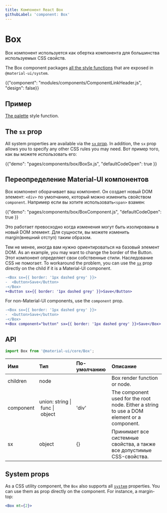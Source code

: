```yaml
---
title: Компонент React Box
githubLabel: 'component: Box'
---
```


# Box

<p class="description">Box компонент используется как обертка компонента для большинства используемых CSS свойств.</p>

The Box component packages [all the style functions](/system/basics/#all-inclusive) that are exposed in `@material-ui/system`.

{{"component": "modules/components/ComponentLinkHeader.js", "design": false}}

## Пример

[The palette](/system/palette/) style function.

## The `sx` prop

All system properties are available via the [`sx` prop](/system/basics/#the-sx-prop). In addition, the `sx` prop allows you to specify any other CSS rules you may need. Вот пример того, как вы можете использовать его:

{{"demo": "pages/components/box/BoxSx.js", "defaultCodeOpen": true }}

## Переопределение Material-UI компонентов

Box компонент оборачивает ваш компонент. Он создает новый DOM элемент: `<div>` по умолчанию, который можно изменить свойством `component`. Например если вы хотите использовать`<span>` взамен:

{{"demo": "pages/components/box/BoxComponent.js", "defaultCodeOpen": true }}

Это работает превосходно когда изменения могут быть изолированы в новый DOM элемент. Для сущности, вы можете изменить margin(внешний отступ) таким образом.

Тем не менее, иногда вам нужно ориентироваться на базовый элемент DOM. As an example, you may want to change the border of the Button. Этот компонент определяет свои собственные стили. Наследование CSS не помогает. To workaround the problem, you can use the [`sx`](/system/basics/#the-sx-prop) prop directly on the child if it is a Material-UI component.

```diff
-<Box sx={{ border: '1px dashed grey' }}>
-  <Button>Save</Button>
-</Box>
+<Button sx={{ border: '1px dashed grey' }}>Save</Button>
```

For non-Material-UI components, use the `component` prop.

```diff
-<Box sx={{ border: '1px dashed grey' }}>
-  <button>Save</button>
-</Box>
+<Box component="button" sx={{ border: '1px dashed grey' }}>Save</Box>
```

## API

```jsx
import Box from '@material-ui/core/Box';
```

| Имя                                      | Тип                                                                                                                           | По-умолчанию                            | Описание                                                                                   |
|:---------------------------------------- |:----------------------------------------------------------------------------------------------------------------------------- |:--------------------------------------- |:------------------------------------------------------------------------------------------ |
| <span class="prop-name">children</span>  | <span class="prop-type">node<br></span>                                                                                 |                                         | Box render function or node.                                                               |
| <span class="prop-name">component</span> | <span class="prop-type">union:&nbsp;string&nbsp;&#124;<br>&nbsp;func&nbsp;&#124;<br>&nbsp;object<br></span> | <span class="prop-default">'div'</span> | The component used for the root node. Either a string to use a DOM element or a component. |
| <span class="prop-name">sx</span>        | <span class="prop-type">object</span>                                                                                         | <span class="prop-default">{}</span>    | Принимает все системные свойства, а также все допустимые CSS-свойства.                     |

## System props

As a CSS utility component, the `Box` also supports all [`system`](/system/properties/) properties. You can use them as prop directly on the component. For instance, a margin-top:

```jsx
<Box mt={2}>
```

